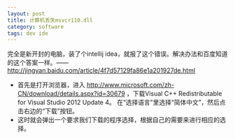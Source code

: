 ```yaml
---
layout: post
title: 计算机丢失msvcr110.dll
category: software
tags: dev ide
---
```


完全是新开封的电脑，装了个intellij idea，就报了这个错误。解决办法和百度知道的这个答案一样。——<http://jingyan.baidu.com/article/4f7d57129fa86e1a201927de.html>

* 首先是打开浏览器，进入 <http://www.microsoft.com/zh-CN/download/details.aspx?id=30679> ，下载Visual C++ Redistributable for Visual Studio 2012 Update 4。
在“选择语言”里选择“简体中文”，然后点击右边的“下载”按钮。
* 这时就会弹出一个要求我们下载的程序选择，根据自己的需要来进行相应的选择。